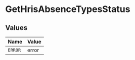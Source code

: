 # GetHrisAbsenceTypesStatus


## Values

| Name    | Value   |
| ------- | ------- |
| `ERROR` | error   |